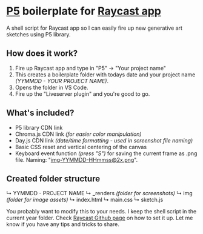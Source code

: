 # [P5](https://p5js.org/) boilerplate for [Raycast app](https://raycast.com/)
A shell script for Raycast app so I can easily fire up new generative art sketches using P5 library.

## How does it work?
1. Fire up Raycast app and type in "P5" → "Your project name"
2. This creates a boilerplate folder with todays date and your project name _(YYMMDD - YOUR PROJECT NAME)_.
3. Opens the folder in VS Code.
4. Fire up the "Liveserver plugin" and you're good to go.

## What's included?
* P5 library CDN link
* Chroma.js CDN link _(for easier color manipulation)_
* Day.js CDN link _(date/time formatting - used in screenshot file naming)_
* Basic CSS reset and vertical centering of the canvas
* Keyboard event function _(press "S")_ for saving the current frame as .png file. Naming: "img-YYMMDD-HHmmss@2x.png".

## Created folder structure
↳ YYMMDD - PROJECT NAME
  ↳ \_renders _(folder for screenshots)_
  ↳ img _(folder for image assets)_
  ↳ index.html
  ↳ main.css
  ↳ sketch.js
    
You probably want to modify this to your needs. I keep the shell script in the current year folder.
Check [Raycast Github page](https://github.com/raycast/script-commands#install-script-commands-from-this-repository) on how to set it up.
Let me know if you have any tips and tricks to share.
